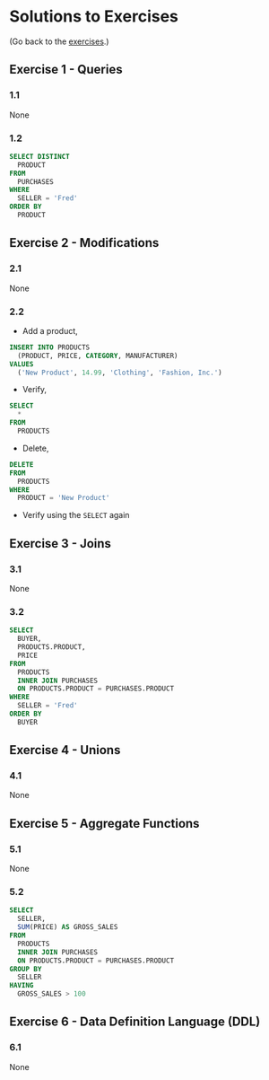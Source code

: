 # Solutions to Exercises

(Go back to the [exercises](Exercises.md).)

## Exercise 1 - Queries

### 1.1
None

### 1.2
```sql
SELECT DISTINCT
  PRODUCT
FROM
  PURCHASES
WHERE
  SELLER = 'Fred'
ORDER BY
  PRODUCT
```


## Exercise 2 - Modifications

### 2.1
None

### 2.2
- Add a product,
```sql
INSERT INTO PRODUCTS
  (PRODUCT, PRICE, CATEGORY, MANUFACTURER)
VALUES
  ('New Product', 14.99, 'Clothing', 'Fashion, Inc.')
```
- Verify,
```sql
SELECT
  *
FROM
  PRODUCTS
```
- Delete,
```sql
DELETE
FROM
  PRODUCTS
WHERE
  PRODUCT = 'New Product'
```
- Verify using the `SELECT` again


## Exercise 3 - Joins

### 3.1
None

### 3.2
```sql
SELECT
  BUYER,
  PRODUCTS.PRODUCT,
  PRICE
FROM
  PRODUCTS
  INNER JOIN PURCHASES
  ON PRODUCTS.PRODUCT = PURCHASES.PRODUCT
WHERE
  SELLER = 'Fred'
ORDER BY
  BUYER
```

## Exercise 4 - Unions

### 4.1
None


## Exercise 5 - Aggregate Functions

### 5.1
None

### 5.2
```sql
SELECT
  SELLER,
  SUM(PRICE) AS GROSS_SALES
FROM
  PRODUCTS
  INNER JOIN PURCHASES
  ON PRODUCTS.PRODUCT = PURCHASES.PRODUCT
GROUP BY
  SELLER
HAVING
  GROSS_SALES > 100
```


## Exercise 6 - Data Definition Language (DDL)

### 6.1
None

